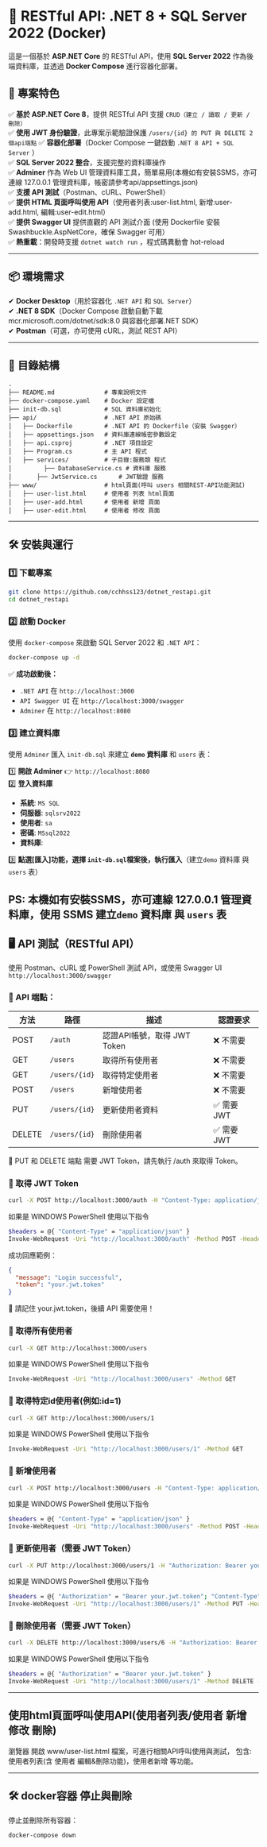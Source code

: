 # **🚀 RESTful API: .NET 8 + SQL Server 2022 (Docker)**
這是一個基於 **ASP.NET Core** 的 RESTful API，使用 **SQL Server 2022** 作為後端資料庫，並透過 **Docker Compose** 進行容器化部署。

## 🌟 專案特色
✅ **基於 ASP.NET Core 8**，提供 RESTful API 支援 `CRUD（建立 / 讀取 / 更新 / 刪除）`    
✅ **使用 JWT 身份驗證**，此專案示範驗證保護 `/users/{id} 的 PUT 與 DELETE 2個api端點` 
✅ **容器化部署**（Docker Compose 一鍵啟動 `.NET 8 API + SQL Server` ）  
✅ **SQL Server 2022 整合**，支援完整的資料庫操作  
✅ **Adminer** 作為 Web UI 管理資料庫工具，簡單易用(本機如有安裝SSMS，亦可連線 127.0.0.1 管理資料庫，帳密請參考api/appsettings.json)  
✅ **支援 API 測試**（Postman、cURL、PowerShell）  
✅ **提供 HTML 頁面呼叫使用 API**（使用者列表:user-list.html, 新增:user-add.html, 編輯:user-edit.html）  
✅ **提供 Swagger UI** 提供直觀的 API 測試介面 (使用 Dockerfile 安裝 Swashbuckle.AspNetCore，確保 Swagger 可用）  
✅ **熱重載**：開發時支援 `dotnet watch run` ，程式碼異動會 hot-reload

---

## 📦 環境需求
✔ **Docker Desktop**（用於容器化 `.NET API` 和 `SQL Server`）  
✔ **.NET 8 SDK**（Docker Compose 啟動自動下載 mcr.microsoft.com/dotnet/sdk:8.0 與容器化部署.NET SDK）  
✔ **Postman**（可選，亦可使用 cURL，測試 REST API）

---

## **🔹 目錄結構**
```
.
├── README.md              # 專案說明文件
├── docker-compose.yaml    # Docker 設定檔
├── init-db.sql            # SQL 資料庫初始化
├── api/                   # .NET API 原始碼
│   ├── Dockerfile         # .NET API 的 Dockerfile（安裝 Swagger）
│   ├── appsettings.json   # 資料庫連線帳密參數設定
│   ├── api.csproj         # .NET 項目設定
│   ├── Program.cs         # 主 API 程式
│   ├── services/          # 子目錄:服務類 程式 
│   	  ├── DatabaseService.cs # 資料庫 服務
│       ├── JwtService.cs      # JWT驗證 服務
├── www/                   # html頁面(呼叫 users 相關REST-API功能測試)
│   ├── user-list.html     # 使用者 列表 html頁面
│   ├── user-add.html      # 使用者 新增 頁面
│   ├── user-edit.html     # 使用者 修改 頁面

```

---

## **🛠 安裝與運行**
### **1️⃣ 下載專案**
```sh
git clone https://github.com/cchhss123/dotnet_restapi.git
cd dotnet_restapi
```

### **2️⃣ 啟動 Docker**
使用 `docker-compose` 來啟動 SQL Server 2022 和 `.NET API`：
```sh
docker-compose up -d
```
✅ **成功啟動後：**
- `.NET API` 在 `http://localhost:3000`
- `API Swagger UI` 在 `http://localhost:3000/swagger`
- `Adminer` 在 `http://localhost:8080`

### **3️⃣ 建立資料庫**
使用 `Adminer` 匯入 `init-db.sql` 來建立 **`demo` 資料庫** 和 `users` 表：

1️⃣ **開啟 Adminer** 👉 `http://localhost:8080`  
2️⃣ **登入資料庫**
   - **系統**: `MS SQL`
   - **伺服器**: `sqlsrv2022`
   - **使用者**: `sa`
   - **密碼**: `MSsql2022`
   - **資料庫**: 
     
3️⃣ **點選[匯入]功能，選擇 `init-db.sql`檔案後，執行匯入**（建立`demo` 資料庫 與 `users` 表）

PS: 本機如有安裝SSMS，亦可連線 127.0.0.1 管理資料庫，使用 SSMS 建立`demo` 資料庫 與 `users` 表
---

## 🖥 API 測試（RESTful API）

使用 Postman、cURL 或 PowerShell 測試 API，或使用 Swagger UI `http://localhost:3000/swagger`

### 📌 API 端點：
|  方法  |  路徑                           | 描述          | 認證要求          |
|--------|--------------------------------|---------------|---------------|
| POST   | `/auth`                       | 認證API帳號，取得 JWT Token | ❌ 不需要 |
| GET    | `/users`                       | 取得所有使用者  | ❌ 不需要 |
| GET    | `/users/{id}`                  | 取得特定使用者  | ❌ 不需要 |
| POST   | `/users`                       | 新增使用者      | ❌ 不需要 |
| PUT    | `/users/{id}`                  | 更新使用者資料  | ✅ 需要 JWT |
| DELETE | `/users/{id}`                  | 刪除使用者    | ✅ 需要 JWT |


📌 PUT 和 DELETE 端點 需要 JWT Token，請先執行 /auth 來取得 Token。

### **📌 取得 JWT Token**
```sh
curl -X POST http://localhost:3000/auth -H "Content-Type: application/json" -d '{"Account": "api", "Password": "test"}'
```
如果是 WINDOWS PowerShell 使用以下指令
```sh
$headers = @{ "Content-Type" = "application/json" }
Invoke-WebRequest -Uri "http://localhost:3000/auth" -Method POST -Headers $headers -Body '{"Account": "api", "Password": "test"}'
```

成功回應範例：

```json
{
  "message": "Login successful",
  "token": "your.jwt.token"
}
```
📌 請記住 your.jwt.token，後續 API 需要使用！


### **📌 取得所有使用者**
```sh
curl -X GET http://localhost:3000/users
```
如果是 WINDOWS PowerShell 使用以下指令
```sh
Invoke-WebRequest -Uri "http://localhost:3000/users" -Method GET
```

### **📌 取得特定id使用者(例如:id=1)**
```sh
curl -X GET http://localhost:3000/users/1
```
如果是 WINDOWS PowerShell 使用以下指令
```sh
Invoke-WebRequest -Uri "http://localhost:3000/users/1" -Method GET
```

### **📌 新增使用者**
```sh
curl -X POST http://localhost:3000/users -H "Content-Type: application/json" -d '{"name": "andrew","email": "cchhss123@hotmail.com"}'
```
如果是 WINDOWS PowerShell 使用以下指令
```sh
$headers = @{ "Content-Type" = "application/json" }
Invoke-WebRequest -Uri "http://localhost:3000/users" -Method POST -Headers $headers -Body '{"name": "andrew","email": "cchhss123@hotmail.com"}'
```

### **📌 更新使用者（需要 JWT Token）**
```sh
curl -X PUT http://localhost:3000/users/1 -H "Authorization: Bearer your.jwt.token" -H "Content-Type: application/json" -d '{"name": "andy", "email": "andy@example.com"}'
```
如果是 WINDOWS PowerShell 使用以下指令
```sh
$headers = @{ "Authorization" = "Bearer your.jwt.token"; "Content-Type" = "application/json" }
Invoke-WebRequest -Uri "http://localhost:3000/users/1" -Method PUT -Headers $headers -Body '{"name": "andy", "email": "andy@example.com"}'
```

### **📌 刪除使用者（需要 JWT Token）**
```sh
curl -X DELETE http://localhost:3000/users/6 -H "Authorization: Bearer your.jwt.token"
```
如果是 WINDOWS PowerShell 使用以下指令
```sh
$headers = @{ "Authorization" = "Bearer your.jwt.token" }
Invoke-WebRequest -Uri "http://localhost:3000/users/1" -Method DELETE -Headers $headers
```

---

## **使用html頁面呼叫使用API(使用者列表/使用者 新增 修改 刪除)**

瀏覽器 開啟 www/user-list.html 檔案，可進行相關API呼叫使用與測試，
包含: 使用者列表(含 使用者 編輯&刪除功能)，使用者新增 等功能。

---

## **🛠 docker容器 停止與刪除**
停止並刪除所有容器：
```sh
docker-compose down
```





